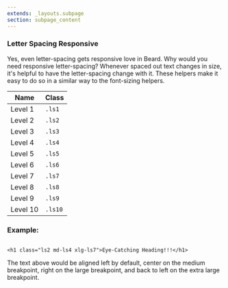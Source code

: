 ```yaml
---
extends: _layouts.subpage
section: subpage_content
---
```

<h3 class="tcg50 ft10 fw3 mb2 md-mb3 flex aic acc">Letter Spacing <a class="badge br3 bg1 tcw ft3 uppercase ls1 fw6 ml1" title="These helpers accept responsive prefixes">Responsive</a></h3>
<p class="tcg50 ft5 fw3 mb4 lh2">Yes, even letter-spacing gets responsive love in Beard. Why would you need responsive letter-spacing? Whenever spaced out text changes in size, it's helpful to have the letter-spacing change with it. These helpers make it easy to do so in a similar way to the font-sizing helpers.</p>

<table class="w100 mb6 ft4 tcg60 lh2">
    <thead>
        <tr class="brdr1--bottom bcg10">
            <th class="pv1">Name</th>
            <th class="pv1">Class</th>
        </tr>
    </thead>
    <tr class="brdr1--bottom bcg10">
        <td class="pv1">Level 1</td>
        <td class="pv1"><code>.ls1</code></td>
    </tr>
    <tr class="brdr1--bottom bcg10">
        <td class="pv1">Level 2</td>
        <td class="pv1"><code>.ls2</code></td>
    </tr>
    <tr class="brdr1--bottom bcg10">
        <td class="pv1">Level 3</td>
        <td class="pv1"><code>.ls3</code></td>
    </tr>
    <tr class="brdr1--bottom bcg10">
        <td class="pv1">Level 4</td>
        <td class="pv1"><code>.ls4</code></td>
    </tr>
    <tr class="brdr1--bottom bcg10">
        <td class="pv1">Level 5</td>
        <td class="pv1"><code>.ls5</code></td>
    </tr>
    <tr class="brdr1--bottom bcg10">
        <td class="pv1">Level 6</td>
        <td class="pv1"><code>.ls6</code></td>
    </tr>
    <tr class="brdr1--bottom bcg10">
        <td class="pv1">Level 7</td>
        <td class="pv1"><code>.ls7</code></td>
    </tr>
    <tr class="brdr1--bottom bcg10">
        <td class="pv1">Level 8</td>
        <td class="pv1"><code>.ls8</code></td>
    </tr>
    <tr class="brdr1--bottom bcg10">
        <td class="pv1">Level 9</td>
        <td class="pv1"><code>.ls9</code></td>
    </tr>
    <tr class="brdr1--bottom bcg10">
        <td class="pv1">Level 10</td>
        <td class="pv1"><code>.ls10</code></td>
    </tr>
</table>

<h3 class="tcg50 ft6 fw3 mb2 md-mb3 flex aic acc">Example:</h3>

<pre class="mb4"><code class="language-html">
&lt;h1 class="ls2 md-ls4 xlg-ls7"&gt;Eye-Catching Heading!!!&lt;/h1&gt;
</code></pre>

<p class="tcg50 ft5 fw3 mb4 lh2">The text above would be aligned left by default, center on the medium breakpoint, right on the large breakpoint, and back to left on the extra large breakpoint.</p>
